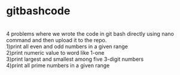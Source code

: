 # gitbashcode
<br>
4 problems where we wrote the code in git bash directly using nano command and then upload it to the repo.
<br>
1)print all even and odd numbers in a given range
<br>
2)print numeric value to word like 1-one
<br>
3)print largest and smallest among five 3-digit numbers
<br>
4)print all prime numbers in a given range
